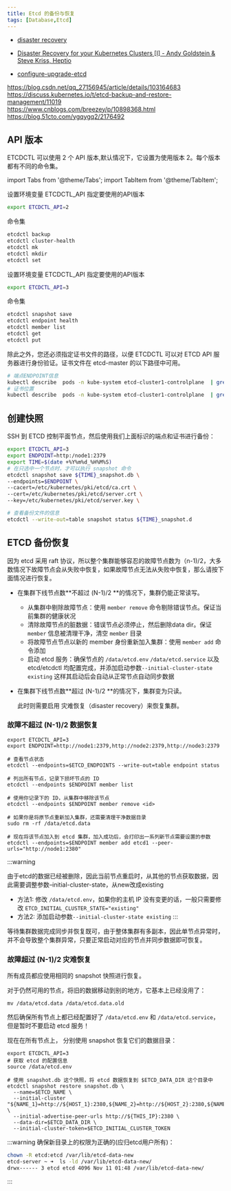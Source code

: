 ```yaml
---
title: Etcd 的备份与恢复
tags: [Database,Etcd]
---
```

- [disaster recovery](https://github.com/etcd-io/website/blob/main/content/en/docs/v3.5/op-guide/recovery.md) 

- [Disaster Recovery for your Kubernetes Clusters [I] - Andy Goldstein & Steve Kriss, Heptio](https://www.youtube.com/watch?v=qRPNuT080Hk)

- [configure-upgrade-etcd](https://kubernetes.io/docs/tasks/administer-cluster/configure-upgrade-etcd/#backing-up-an-etcd-cluster)

https://blog.csdn.net/qq_27156945/article/details/103164683  
https://discuss.kubernetes.io/t/etcd-backup-and-restore-management/11019  
https://www.cnblogs.com/breezey/p/10898368.html
https://blog.51cto.com/ygqygq2/2176492

## API 版本

ETCDCTL 可以使用 2 个 API 版本,默认情况下，它设置为使用版本 2。每个版本都有不同的命令集。

import Tabs from '@theme/Tabs';
import TabItem from '@theme/TabItem';

<Tabs>

  <TabItem value="API Version2">

  设置环境变量 ETCDCTL_API 指定要使用的API版本

  ```bash
  export ETCDCTL_API=2
  ```

  命令集
  ```bash
  etcdctl backup
  etcdctl cluster-health
  etcdctl mk
  etcdctl mkdir
  etcdctl set
  ```  
  </TabItem>

  <TabItem value="API Version3">

  设置环境变量 ETCDCTL_API 指定要使用的API版本

  ```bash
  export ETCDCTL_API=3
  ```

  命令集
  ```bash
  etcdctl snapshot save 
  etcdctl endpoint health
  etcdctl member list
  etcdctl get
  etcdctl put
  ```
  </TabItem>

</Tabs>

除此之外，您还必须指定证书文件的路径，以便 ETCDCTL 可以对 ETCD API 服务器进行身份验证。证书文件在 etcd-master 的以下路径中可用。

```bash
# 端点ENDPOINT信息
kubectl describe  pods -n kube-system etcd-cluster1-controlplane  | grep advertise-client-urls
# 证书位置
kubectl describe  pods -n kube-system etcd-cluster1-controlplane  | grep pki
```

## 创建快照

SSH 到 ETCD 控制平面节点，然后使用我们上面标识的端点和证书进行备份：

```bash
export ETCDCTL_API=3
export ENDPOINT=http:/node1:2379
export TIME=$(date +%Y%m%d_%H%M%S)
# 在只选中一个节点时，才可以执行 snapshot 命令
etcdctl snapshot save ${TIME}_snapshot.db \
--endpoints=$ENDPOINT \
--cacert=/etc/kubernetes/pki/etcd/ca.crt \
--cert=/etc/kubernetes/pki/etcd/server.crt \
--key=/etc/kubernetes/pki/etcd/server.key \

# 查看备份文件的信息
etcdctl --write-out=table snapshot status ${TIME}_snapshot.d
```

## ETCD 备份恢复

因为 etcd 采用 raft 协议，所以整个集群能够容忍的故障节点数为（n-1)/2，大多数情况下故障节点会从失败中恢复，如果故障节点无法从失败中恢复，那么请按下面情况进行恢复。

- 在集群下线节点数**不超过 (N-1)/2 **的情况下，集群仍能正常读写。
  - 从集群中剔除故障节点：使用 `member remove` 命令剔除错误节点。保证当前集群的健康状况
  - 清除故障节点的脏数据：错误节点必须停止，然后删除data dir。保证 `member` 信息被清理干净，清空 `member` 目录
  - 将故障节点节点以新的 member 身份重新加入集群：使用 `member add` 命令添加
  - 启动 etcd 服务：确保节点的 `/data/etcd.env` `/data/etcd.service` 以及 etcd/etcdctl 均配置完成，并添加启动参数`--initial-cluster-state existing` 这样其启动后会自动从正常节点自动同步数据

- 在集群下线节点数**超过 (N-1)/2 **的情况下，集群变为只读。

  此时则需要启用 灾难恢复（disaster recovery）来恢复集群。

### 故障不超过 (N-1)/2 数据恢复

```shell
export ETCDCTL_API=3
export ENDPOINT=http://node1:2379,http://node2:2379,http://node3:2379

# 查看节点状态
etcdctl --endpoints=$ETCD_ENDPOINTS --write-out=table endpoint status

# 列出所有节点，记录下损坏节点的 ID
etcdctl --endpoints $ENDPOINT member list

# 使用你记录下的 ID，从集群中移除该节点
etcdctl --endpoints $ENDPOINT member remove <id>

# 如果你是将原节点重新加入集群，还需要清理干净数据目录
sudo rm -rf /data/etcd.data

# 现在将该节点加入到 etcd 集群，加入成功后，会打印出一系列新节点需要设置的参数
etcdctl --endpoints=$ENDPOINT member add etcd1 --peer-urls="http://node1:2380"
```

<!-- 
或者恢复这个故障节点
```bash
ETCDCTL_API=3 etcdctl snapshot restore /root/cluster2.db --data-dir /var/lib/etcd-data-new \
--endpoints=https://node1:2379 \
--cacert=/etc/etcd/pki/ca.pem \
--cert=/etc/etcd/pki/etcd.pem \
--key=/etc/etcd/pki/etcd-key.pem 
``` -->
:::warning

由于etcd的数据已经被删除，因此当前节点重启时，从其他的节点获取数据，因此需要调整参数–initial-cluster-state，从new改成existing
- 方法1: 修改 `/data/etcd.env`，如果你的主机 IP 没有变更的话，一般只需要修改 `ETCD_INITIAL_CLUSTER_STATE="existing"` 
- 方法2: 添加启动参数`--initial-cluster-state existing`
:::

等待集群数据完成同步并恢复既可，由于整体集群有多副本，因此单节点异常时，并不会导致整个集群异常，只要正常启动对应的节点并同步数据即可恢复。

### 故障超过 (N-1)/2 灾难恢复

所有成员都应使用相同的 snapshot 快照进行恢复。



对于仍然可用的节点，将旧的数据移动到别的地方，它基本上已经没用了：

```shell
mv /data/etcd.data /data/etcd.data.old
```

然后确保所有节点上都已经配置好了 `/data/etcd.env` 和 `/data/etcd.service`，但是暂时不要启动 etcd 服务！

现在在所有节点上， 分别使用 snapshot 恢复它们的数据目录：

```shell
export ETCDCTL_API=3
# 获取 etcd 的配置信息
source /data/etcd.env

# 使用 snapshot.db 这个快照，将 etcd 数据恢复到 $ETCD_DATA_DIR 这个目录中
etcdctl snapshot restore snapshot.db \
  --name=$ETCD_NAME \
  --initial-cluster "${NAME_1}=http://${HOST_1}:2380,${NAME_2}=http://${HOST_2}:2380,${NAME_3}=http://${HOST_3}:2380" \
  --initial-advertise-peer-urls http://${THIS_IP}:2380 \
  --data-dir=$ETCD_DATA_DIR \
  --initial-cluster-token=$ETCD_INITIAL_CLUSTER_TOKEN
```

:::warning
确保新目录上的权限为正确的(应归etcd用户所有)：
```bash
chown -R etcd:etcd /var/lib/etcd-data-new
etcd-server ~ ➜  ls -ld /var/lib/etcd-data-new/
drwx------ 3 etcd etcd 4096 Nov 11 01:48 /var/lib/etcd-data-new/
```
:::
















<!-- ## 备忘

<Tabs groupId="ETCD部署方式">
  <TabItem value="systemd">

  `vi /etc/systemd/system/etcd.service` 来更新 etcd 的 systemd 服务单元文件，或者 `sudo EDITOR=vim systemctl edit etcd.service`

  然后重启服务

  ```bash
  systemctl daemon-reload 
  systemctl restart etcd
  ```

  </TabItem>
  <TabItem value="kubeadm">

  位于 `/etc/kubernetes/manifests` 目录下的静态 pod。

  `watch "crictl ps | grep etcd"` 来查看 ETCD pod 何时重启。

  `kubectl delete pod -n kube-system etcd-controlplane` 重启它并等待 1 分钟。

  如果您在 ETCD YAML 文件中将 --data-dir 更改为 `/var/lib/etcd-from-backup`，请确保 etcd-data 的 volumeMounts 也已更新，mountPath 指向 `/var/lib/ etcd-from-backup` ，并且`--data-dir`目录的权限正确

  ```yaml title="/etc/kubernetes/manifests/etcd.yaml"
    volumes:
    - hostPath:
        path: /var/lib/etcd-from-backup
        type: DirectoryOrCreate
      name: etcd-data
        With this change, /var/lib/etcd on the container points to /var/lib/etcd-from-backup on the controlplane (which is what we want).
  ```
  </TabItem>
</Tabs> -->
